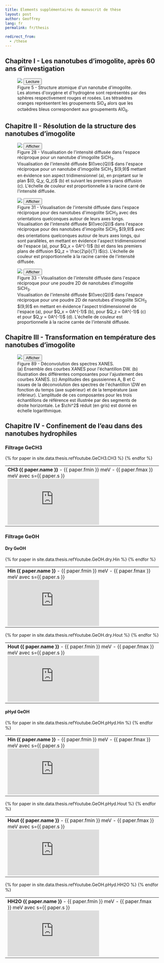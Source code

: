 ```yaml
---
title: Elements supplémentaires du manuscrit de thèse
layout: post
author: Geoffrey
lang: fr
permalink: fr/thesis

redirect_from:
  - /these
---
```


## Chapitre I - Les nanotubes d’imogolite, après 60 ans d’investigation
<figure class="figure">
<div id="structureImogolite" class="container container-preview-figure">
    <img class="figure-img img-fluid rounded" src="/assets/images/thesis/strucutureImogolite.png">
    <button type="button" class="btn btn-primary" onclick="loadStuctureImogoliteVid()">
    Lecture
    </button>
</div>
<figcaption class="figure-caption" data-toggle="collapse" href="#collapseStructureImogolite">
    Figure 5 - Structure atomique d'un nanotube d'imogolite.
    <div class="collapse" id="collapseStructureImogolite">
        Les atomes d'oxygène et d'hydrogène sont représentés par des sphères respectivement rouges et rosées.
        Les tétraèdres oranges représentent les groupements SiO<sub>4</sub> alors que les octaèdres bleus correspondent aux groupements AlO<sub>6</sub>.
    </div>
</figcaption>
</figure>

## Chapitre II - Résolution de la structure des nanotubes d’imogolite

<div id="Chapitre-2" class="chapter container-fluid" style="border-color: lightblue;">
    <figure class="figure">
        <div id="drx3d-SiCH3" class="container container-preview-figure">
        <img class="figure-img img-fluid rounded" src="/assets/images/thesis/drx3d_SiCH3.png">
        <button type="button" class="btn btn-primary" onclick="loaddrx3dSiCH3()">
            Afficher
        </button>
        </div>
        <figcaption class="figure-caption" data-toggle="collapse" href="#collapse-drx3d-SiCH3">
        Figure 28 - Visualisation de l'intensité diffusée dans l'espace réciproque pour un nanotube d'imogolite SiCH<sub>3</sub>.
        <div class="collapse" id="collapse-drx3d-SiCH3">
            Visualisation de l'intensité diffusée $I(\vec{Q})$ dans l'espace réciproque pour un nanotube d'imogolite SiCH<sub>3</sub> $(9,9)$  mettant en évidence son aspect tridimensionnel (a), en projetant sur le plan $(0, Q_y, Q_z)$ (b) et suivant les premiers plans diffusion (c).
            L'échelle de couleur est proportionnelle à la racine carré de l'intensité diffusée.
        </div>
        </figcaption>
    </figure>
    <figure class="figure">
        <div id="drx3d-SiCH3_z" class="container container-preview-figure">
        <img class="figure-img img-fluid rounded" src="/assets/images/thesis/drx3d_SiCH3_z.png">
        <button type="button" class="btn btn-primary" onclick="loaddrx3dSiCH3_z()">
            Afficher
        </button>
        </div>
        <figcaption class="figure-caption" data-toggle="collapse" href="#collapse-drx3d-SiCH3_z">
        Figure 31 - Visualisation de l'intensité diffusée dans l'espace réciproque pour des nanotubes d'imogolite SiCH<sub>3</sub> avec des orientations quelconques autour de leurs axes longs.
        <div class="collapse" id="collapse-drx3d-SiCH3_z">
            Visualisation de l'intensité diffusée $I(\vec{Q})$ dans l'espace réciproque pour des nanotubes d'imogolite SiCH<sub>3</sub> $(9,9)$ avec des orientations quelconques autour de leurs axes longs, qui sont parallèles, en mettant en évidence l'aspect tridimensionnel de l'espace (a), pour $Q_x = 0A^{-1}$ (b) et dans les premiers plans de diffusion $Q_z = \frac{2\pi}{T} l$(c).
            L'échelle de couleur est proportionnelle à la racine carrée de l'intensité diffusée.
        </div>
        </figcaption>
    </figure>
    <figure class="figure">
        <div id="drx3d-SiCH3_xz" class="container container-preview-figure">
        <img class="figure-img img-fluid rounded" src="/assets/images/thesis/drx3d_SiCH3_xz.png">
        <button type="button" class="btn btn-primary" onclick="loaddrx3dSiCH3_xz()">
            Afficher
        </button>
        </div>
        <figcaption class="figure-caption" data-toggle="collapse" href="#collapse-drx3d-SiCH3_xz">
        Figure 33 - Visualisation de l'intensité diffusée dans l'espace réciproque pour une poudre 2D de nanotubes d'imogolite SiCH<sub>3</sub>.
        <div class="collapse" id="collapse-drx3d-SiCH3_xz">
            Visualisation de l'intensité diffusée $I(\vec{Q})$ dans l'espace réciproque pour une poudre 2D de nanotubes d'imogolite SiCH<sub>3</sub> $(9,9)$ en mettant en évidence l'aspect tridimensionnel de l'espace (a), pour $Q_x = 0A^{-1}$ (b), pour $Q_z = 0A^{-1}$ (c) et pour $Q_y = 0A^{-1}$ (d).
            L'échelle de couleur est proportionnelle à la racine carrée de l'intensité diffusée.
        </div>
        </figcaption>
    </figure>
</div>

## Chapitre III - Transformation en température des nanotubes d’imogolite

<div id="Chapitre-3" class="chapter container-fluid" style="border-color: orchid;">
    <figure class="figure">
    <div id="XANES-deconvolution" class="container container-preview-figure">
        <img class="figure-img img-fluid rounded" src="/assets/images/thesis/XANES_deconvolution.png">
        <button type="button" class="btn btn-primary" onclick="loadXANESdeconvolution()">
        Afficher
        </button>
    </div>
    <figcaption class="figure-caption" data-toggle="collapse" href="#collapse-dXANES-deconvolution">
        Figure 89 - Déconvolution des spectres XANES.
        <div class="collapse" id="collapse-dXANES-deconvolution">
        (a) Ensemble des courbes XANES pour l'échantillon DW. 
        (b) Illustration des différentes composantes pour l'ajustement des courbes XANES.
        (c) Amplitudes des gaussiennes A, B et C issues de la déconvolution des spectres de l'échantillon \DW en fonction du temps (axe supérieur) et de la température (axe inférieur).
        L'amplitude de ces composantes pour les trois échantillons de référence est illustrée par des segments de droite horizontale.
        Le $\chi^2$ réduit (en gris) est donné en échelle logarithmique.
        </div>
    </figcaption>
    </figure>
</div>

## Chapitre IV - Confinement de l’eau dans des nanotubes hydrophiles

### Filtrage GeCH3

<div>
<table>
  {% for paper in site.data.thesis.refYoutube.GeCH3.CH3 %}
  <tr>
  <td>
      <!-- <option value="{{ paper.link }}">{{ paper.name }}</option> -->
      <strong>CH3 {{ paper.name }}</strong> - {{ paper.fmin }} meV - {{ paper.fmax }} meV avec s={{ paper.s }}
      <br>
      <iframe frameborder="0"
      src="https://www.youtube.com/embed/{{ paper.link }}">
      </iframe>
  </td>
  </tr>
  {% endfor %}
</table>
</div>

### Filtrage GeOH

#### Dry GeOH

<div>
<table>
  {% for paper in site.data.thesis.refYoutube.GeOH.dry.Hin %}
  <tr>
  <td>
      <!-- <option value="{{ paper.link }}">{{ paper.name }}</option> -->
      <strong>Hin {{ paper.name }}</strong> - {{ paper.fmin }} meV - {{ paper.fmax }} meV avec s={{ paper.s }}
      <br>
      <iframe frameborder="0"
      src="https://www.youtube.com/embed/{{ paper.link }}">
      </iframe>
  </td>
  </tr>
  {% endfor %}
</table>
</div>

<div>
<table>
  {% for paper in site.data.thesis.refYoutube.GeOH.dry.Hout %}
  <tr>
  <td>
      <!-- <option value="{{ paper.link }}">{{ paper.name }}</option> -->
      <strong>Hout {{ paper.name }}</strong> - {{ paper.fmin }} meV - {{ paper.fmax }} meV avec s={{ paper.s }}
      <br>
      <iframe frameborder="0"
      src="https://www.youtube.com/embed/{{ paper.link }}">
      </iframe>
  </td>
  </tr>
  {% endfor %}
</table>
</div>

#### pHyd GeOH

<div>
<table>
  {% for paper in site.data.thesis.refYoutube.GeOH.pHyd.Hin %}
  <tr>
  <td>
      <!-- <option value="{{ paper.link }}">{{ paper.name }}</option> -->
      <strong>Hin {{ paper.name }}</strong> - {{ paper.fmin }} meV - {{ paper.fmax }} meV avec s={{ paper.s }}
      <br>
      <iframe frameborder="0"
      src="https://www.youtube.com/embed/{{ paper.link }}">
      </iframe>
  </td>
  </tr>
  {% endfor %}
</table>
</div>

<div>
<table>
  {% for paper in site.data.thesis.refYoutube.GeOH.pHyd.Hout %}
  <tr>
  <td>
      <!-- <option value="{{ paper.link }}">{{ paper.name }}</option> -->
      <strong>Hout {{ paper.name }}</strong> - {{ paper.fmin }} meV - {{ paper.fmax }} meV avec s={{ paper.s }}
      <br>
      <iframe frameborder="0"
      src="https://www.youtube.com/embed/{{ paper.link }}">
      </iframe>
  </td>
  </tr>
  {% endfor %}
</table>
</div>

<div>
<table>
  {% for paper in site.data.thesis.refYoutube.GeOH.pHyd.HH2O %}
  <tr>
  <td>
      <!-- <option value="{{ paper.link }}">{{ paper.name }}</option> -->
      <strong>HH2O {{ paper.name }}</strong> - {{ paper.fmin }} meV - {{ paper.fmax }} meV avec s={{ paper.s }}
      <br>
      <iframe frameborder="0"
      src="https://www.youtube.com/embed/{{ paper.link }}">
      </iframe>
  </td>
  </tr>
  {% endfor %}
</table>
</div>
  
<script src="/assets/scripts/thesis/main.js"></script>